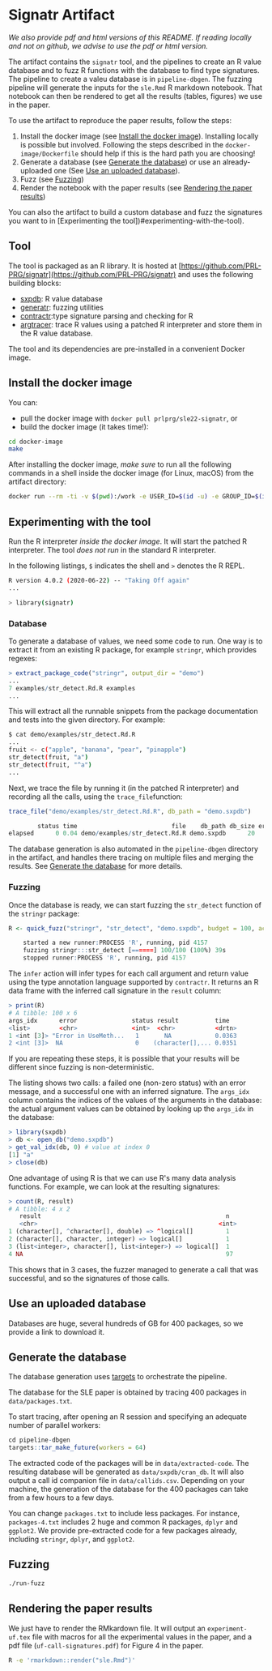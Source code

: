 # Signatr Artifact

_We also provide  pdf and html versions of this README. If reading locally and not on github, we advise to use the pdf or html version._

The artifact contains the `signatr` tool, and the pipelines to create an R value database
and to fuzz R functions with the database to find type signatures. The pipeline to create 
a valeu database is in `pipeline-dbgen`. The fuzzing pipeline will generate the inputs 
for the `sle.Rmd` R markdown notebook. That notebook can then be rendered to get all
 the results (tables, figures) we use in the paper.

To use the artifact to reproduce the paper results, follow the steps:

1. Install the docker image (see [Install the docker image](#install-the-docker-image)). Installing locally is possible but involved. Following the steps described in the `docker-image/Dockerfile` should help if this is the hard path you are choosing!
2. Generate a database (see [Generate the database](#generate-the-database)) or use an already-uploaded one  (See [Use an uploaded database](#use-an-uploaded-database)).
3. Fuzz (see [Fuzzing](#fuzzing))
4. Render the notebook with the paper results (see [Rendering the paper results](#rendering-the-paper-results))

You can also the artifact to build a custom database and fuzz the signatures you want to in [Experimenting the tool])#experimenting-with-the-tool).

## Tool

The tool is packaged as an R library. It is hosted at [https://github.com/PRL-PRG/signatr](https://github.com/PRL-PRG/signatr) and uses the following building blocks:


- [sxpdb](https://github.com/PRL-PRG/sxpdb/): R value database
- [generatr](https://github.com/reallyTG/generatr): fuzzing utilities
- [contractr](https://github.com/PRL-PRG/contractr):type signature parsing and checking for R
- [argtracer](https://github.com/PRL-PRG/argtracer): trace R values using a patched R interpreter and store them in the R value database.

The tool and its dependencies are pre-installed in a convenient Docker image.

## Install the docker image

You can:

- pull the docker image with `docker pull prlprg/sle22-signatr`, or
- build the docker image (it takes time!): 

```bash
cd docker-image
make
```

After installing the docker image, *make sure* to run all the following commands in a shell
inside the docker image (for Linux, macOS) from the artifact directory:

```bash
docker run --rm -ti -v $(pwd):/work -e USER_ID=$(id -u) -e GROUP_ID=$(id -g) -w /work prlprg/sle22-signatr bash
```

## Experimenting with the tool

Run the R interpreter *inside the docker image*. It will start the patched R interpreter. The tool *does not run* in the standard R interpreter.

In the following listings, `$` indicates the shell and `>` denotes the R REPL.

```bash
R version 4.0.2 (2020-06-22) -- "Taking Off again"
...

> library(signatr)
```

### Database

To generate a database of values, we need some code to run. One way is to extract it from an existing R package, for example `stringr`, which provides regexes:

```R
> extract_package_code("stringr", output_dir = "demo")
...
7 examples/str_detect.Rd.R examples
...
```

This will extract all the runnable snippets from the package documentation and tests into the given directory. For example:

```bash
$ cat demo/examples/str_detect.Rd.R
...
fruit <- c("apple", "banana", "pear", "pinapple")
str_detect(fruit, "a")
str_detect(fruit, "^a")
...
```

Next, we trace the file by running it (in the patched R interpreter) and recording all the calls, using the `trace_file`function:

```R
trace_file("demo/examples/str_detect.Rd.R", db_path = "demo.sxpdb")

        status time                          file    db_path db_size error
elapsed      0 0.04 demo/examples/str_detect.Rd.R demo.sxpdb      20    NA
```

The database generation is also automated in the `pipeline-dbgen` directory in the artifact, and handles there tracing on multiple files and merging the results. See [Generate the database](#generate-the-database) for more details.

### Fuzzing

Once the database is ready, we can start fuzzing the `str_detect` function of the `stringr` package:

```R
R <- quick_fuzz("stringr", "str_detect", "demo.sxpdb", budget = 100, action = "infer")

    started a new runner:PROCESS 'R', running, pid 4157
    fuzzing stringr:::str_detect [======] 100/100 (100%) 39s
    stopped runner:PROCESS 'R', running, pid 4157
```

The `infer` action will infer types for each call argument and return value using the type annotation
language supported by `contractr`. It returns an R data frame with the inferred call signature in the
`result` column:

```R
> print(R)
# A tibble: 100 x 6
args_idx      error               status result          time
<list>        <chr>               <int>  <chr>           <drtn>
1 <int [3]> "Error in UseMeth...   1       NA            0.0363
2 <int [3]>  NA                    0    (character[],... 0.0351
```

If you are repeating these steps, it is possible that your results will be different since fuzzing is non-deterministic.

The listing shows two calls: a failed one (non-zero status) with an error message, and a successful one
with an inferred signature. The `args_idx` column contains the indices of the values of the arguments in
 the database: the actual argument values can be obtained by looking up the `args_idx` in the database:

```R
> library(sxpdb)
> db <- open_db("demo.sxpdb")
> get_val_idx(db, 0) # value at index 0
[1] "a"
> close(db)
```

One advantage of using R is that we can use R's many data analysis functions. For example, we can look at the resulting signatures:

```R
> count(R, result)
# A tibble: 4 x 2
   result                                                   n
   <chr>                                                  <int>
1 (character[], ^character[], double) => ^logical[]         1
2 (character[], character, integer) => logical[]            1
3 (list<integer>, character[], list<integer>) => logical[]  1
4 NA                                                        97
```
This shows that in 3 cases, the fuzzer managed to generate a call that was successful, and
 so the signatures of those calls.

## Use an uploaded database

Databases are huge, several hundreds of GB for 400 packages, so we provide a link to download it.

## Generate the database

The database generation uses [targets](https://docs.ropensci.org/targets/) to orchestrate the pipeline.

The database for the SLE paper is obtained by tracing 400 packages in `data/packages.txt`.

To start tracing, after opening an R session and specifying an adequate number of parallel workers:

```R
cd pipeline-dbgen
targets::tar_make_future(workers = 64)
```

The extracted code of the packages will be in `data/extracted-code`. The resulting database will be generated as `data/sxpdb/cran_db`. It will also output a call id companion file in `data/callids.csv`.
Depending on your machine, the generation of the database for the 400 packages can take from a few hours to a few days.

You can change `packages.txt` to include less packages. For instance, `packages-4.txt` includes 2 huge and common R packages, `dplyr` and `ggplot2`. We provide pre-extracted code for a few packages already, including `stringr`, `dplyr`, and `ggplot2`.

## Fuzzing

```bash
./run-fuzz
```

## Rendering the paper results

We just have to render the RMkardown file. It will output an `experiment-uf.tex` file with macros for 
all the experimental values in the paper, and a pdf file (`uf-call-signatures.pdf`) for Figure 4 in the paper.

```bash
R -e 'rmarkdown::render("sle.Rmd")'
```




